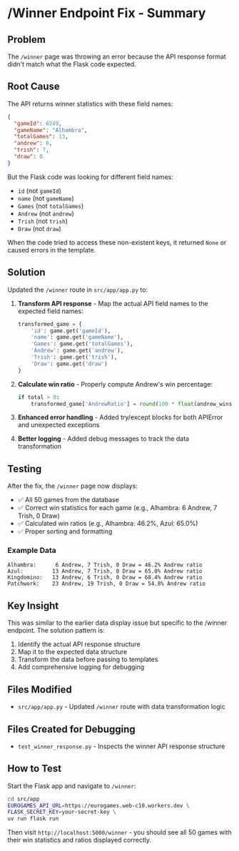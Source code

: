 # /Winner Endpoint Fix - Summary

## Problem
The `/winner` page was throwing an error because the API response format didn't match what the Flask code expected.

## Root Cause
The API returns winner statistics with these field names:
```json
{
  "gameId": 6249,
  "gameName": "Alhambra",
  "totalGames": 13,
  "andrew": 6,
  "trish": 7,
  "draw": 0
}
```

But the Flask code was looking for different field names:
- `id` (not `gameId`)
- `name` (not `gameName`)
- `Games` (not `totalGames`)
- `Andrew` (not `andrew`)
- `Trish` (not `trish`)
- `Draw` (not `draw`)

When the code tried to access these non-existent keys, it returned `None` or caused errors in the template.

## Solution
Updated the `/winner` route in `src/app/app.py` to:

1. **Transform API response** - Map the actual API field names to the expected field names:
   ```python
   transformed_game = {
       'id': game.get('gameId'),
       'name': game.get('gameName'),
       'Games': game.get('totalGames'),
       'Andrew': game.get('andrew'),
       'Trish': game.get('trish'),
       'Draw': game.get('draw')
   }
   ```

2. **Calculate win ratio** - Properly compute Andrew's win percentage:
   ```python
   if total > 0:
       transformed_game['AndrewRatio'] = round(100 * float(andrew_wins) / total, 1)
   ```

3. **Enhanced error handling** - Added try/except blocks for both APIError and unexpected exceptions

4. **Better logging** - Added debug messages to track the data transformation

## Testing
After the fix, the `/winner` page now displays:
- ✅ All 50 games from the database
- ✅ Correct win statistics for each game (e.g., Alhambra: 6 Andrew, 7 Trish, 0 Draw)
- ✅ Calculated win ratios (e.g., Alhambra: 46.2%, Azul: 65.0%)
- ✅ Proper sorting and formatting

### Example Data
```
Alhambra:      6 Andrew, 7 Trish, 0 Draw = 46.2% Andrew ratio
Azul:         13 Andrew, 7 Trish, 0 Draw = 65.0% Andrew ratio
Kingdomino:   13 Andrew, 6 Trish, 0 Draw = 68.4% Andrew ratio
Patchwork:    23 Andrew, 19 Trish, 0 Draw = 54.8% Andrew ratio
```

## Key Insight
This was similar to the earlier data display issue but specific to the /winner endpoint. The solution pattern is:
1. Identify the actual API response structure
2. Map it to the expected data structure
3. Transform the data before passing to templates
4. Add comprehensive logging for debugging

## Files Modified
- `src/app/app.py` - Updated `/winner` route with data transformation logic

## Files Created for Debugging
- `test_winner_response.py` - Inspects the winner API response structure

## How to Test
Start the Flask app and navigate to `/winner`:

```bash
cd src/app
EUROGAMES_API_URL=https://eurogames.web-c10.workers.dev \
FLASK_SECRET_KEY=your-secret-key \
uv run flask run
```

Then visit `http://localhost:5000/winner` - you should see all 50 games with their win statistics and ratios displayed correctly.
